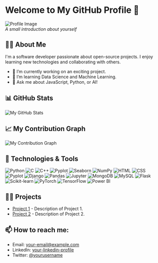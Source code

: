 # Welcome to My GitHub Profile 👋

![Profile Image](https://example.com/path-to-your-image.jpg)  
_A small introduction about yourself_

## 👨‍💻 About Me
I'm a software developer passionate about open-source projects. I enjoy learning new technologies and collaborating with others.

- 🔭 I’m currently working on an exciting project.
- 🌱 I’m learning Data Science and Machine Learning.
- 💬 Ask me about JavaScript, Python, or AI!

## 📊 GitHub Stats
![My GitHub Stats](https://github-readme-stats.vercel.app/api?username=your-github-username&show_icons=true&count_private=true&theme=radical)

## 📈 My Contribution Graph
![My Contribution Graph](https://github-readme-activity-graph.cyclic.app/graph?username=your-github-username&theme=react-dark)

## 🚀 Technologies & Tools
![Python](https://img.shields.io/badge/-Python-3776AB?style=flat&logo=python&logoColor=white)
![C](https://img.shields.io/badge/-C-A8B9CC?style=plastic&logo=c&logoColor=white)
![C++](https://img.shields.io/badge/-C%2B%2B-00599C?style=plastic&logo=c%2B%2B&logoColor=white)
![Pyplot](https://img.shields.io/badge/-Matplotlib-008C42?style=plastic&logo=python&logoColor=white)
![Seaborn](https://img.shields.io/badge/-Seaborn-6A8D73?style=plastic&logo=python&logoColor=white)
![NumPy](https://img.shields.io/badge/-NumPy-013243?style=plastic&logo=numpy&logoColor=white)
![HTML](https://img.shields.io/badge/-HTML-E34F26?style=plastic&logo=html5&logoColor=white)
![CSS](https://img.shields.io/badge/-CSS-1572B6?style=plastic&logo=css3&logoColor=white)
![Pyplot](https://img.shields.io/badge/-Matplotlib-008C42?style=plastic&logo=python&logoColor=white)
![Django](https://img.shields.io/badge/-Django-092E20?style=plastic&logo=django&logoColor=white)
![Pandas](https://img.shields.io/badge/-Pandas-150458?style=plastic&logo=pandas&logoColor=white)
![Jupyter](https://img.shields.io/badge/-Jupyter-F37626?style=plastic&logo=jupyter&logoColor=white)
![MongoDB](https://img.shields.io/badge/-MongoDB-47A248?style=plastic&logo=mongodb&logoColor=white)
![MySQL](https://img.shields.io/badge/-MySQL-4479A1?style=plastic&logo=mysql&logoColor=white)
![Flask](https://img.shields.io/badge/-Flask-000000?style=plastic&logo=flask&logoColor=white)
![Scikit-learn](https://img.shields.io/badge/-Scikit--learn-F7931E?style=plastic&logo=scikit-learn&logoColor=white)
![PyTorch](https://img.shields.io/badge/-PyTorch-EE4C2C?style=plastic&logo=pytorch&logoColor=white)
![TensorFlow](https://img.shields.io/badge/-TensorFlow-FF6F00?style=plastic&logo=tensorflow&logoColor=white)
![Power BI](https://img.shields.io/badge/-Power_BI-F2C811?style=plastic&logo=powerbi&logoColor=black)



## 🧑‍💻 Projects
- [Project 1](https://github.com/your-github-username/project1) - Description of Project 1.
- [Project 2](https://github.com/your-github-username/project2) - Description of Project 2.

## 📫 How to reach me:
- Email: [your-email@example.com](mailto:your-email@example.com)
- LinkedIn: [your-linkedin-profile](https://linkedin.com/in/your-profile)
- Twitter: [@yourusername](https://twitter.com/yourusername)
